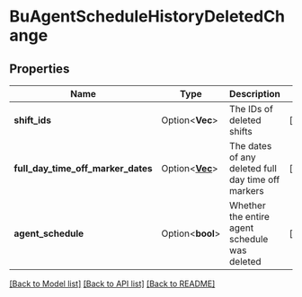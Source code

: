 # BuAgentScheduleHistoryDeletedChange

## Properties

Name | Type | Description | Notes
------------ | ------------- | ------------- | -------------
**shift_ids** | Option<**Vec<String>**> | The IDs of deleted shifts | [optional]
**full_day_time_off_marker_dates** | Option<[**Vec<String>**](string.md)> | The dates of any deleted full day time off markers | [optional]
**agent_schedule** | Option<**bool**> | Whether the entire agent schedule was deleted | [optional]

[[Back to Model list]](../README.md#documentation-for-models) [[Back to API list]](../README.md#documentation-for-api-endpoints) [[Back to README]](../README.md)


